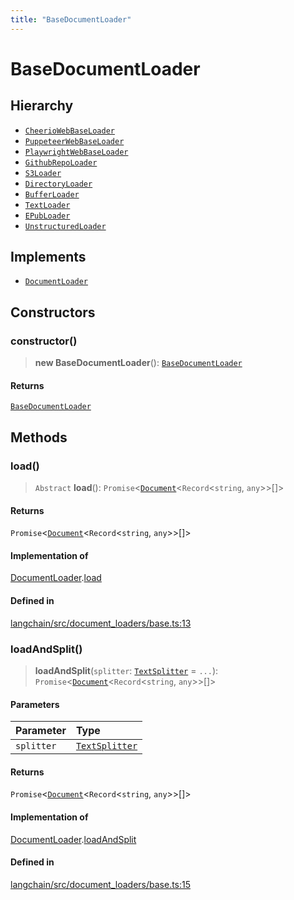 ```yaml
---
title: "BaseDocumentLoader"
---
```


# BaseDocumentLoader

## Hierarchy

- [`CheerioWebBaseLoader`](../../document_loaders_web_cheerio/classes/CheerioWebBaseLoader.md)
- [`PuppeteerWebBaseLoader`](../../document_loaders_web_puppeteer/classes/PuppeteerWebBaseLoader.md)
- [`PlaywrightWebBaseLoader`](../../document_loaders_web_playwright/classes/PlaywrightWebBaseLoader.md)
- [`GithubRepoLoader`](../../document_loaders_web_github/classes/GithubRepoLoader.md)
- [`S3Loader`](../../document_loaders_web_s3/classes/S3Loader.md)
- [`DirectoryLoader`](../../document_loaders_fs_directory/classes/DirectoryLoader.md)
- [`BufferLoader`](../../document_loaders_fs_buffer/classes/BufferLoader.md)
- [`TextLoader`](../../document_loaders_fs_text/classes/TextLoader.md)
- [`EPubLoader`](../../document_loaders_fs_epub/classes/EPubLoader.md)
- [`UnstructuredLoader`](../../document_loaders_fs_unstructured/classes/UnstructuredLoader.md)

## Implements

- [`DocumentLoader`](../interfaces/DocumentLoader.md)

## Constructors

### constructor()

> **new BaseDocumentLoader**(): [`BaseDocumentLoader`](BaseDocumentLoader.md)

#### Returns

[`BaseDocumentLoader`](BaseDocumentLoader.md)

## Methods

### load()

> `Abstract` **load**(): `Promise`<[`Document`](../../document/classes/Document.md)<`Record`<`string`, `any`\>\>[]\>

#### Returns

`Promise`<[`Document`](../../document/classes/Document.md)<`Record`<`string`, `any`\>\>[]\>

#### Implementation of

[DocumentLoader](../interfaces/DocumentLoader.md).[load](../interfaces/DocumentLoader.md#load)

#### Defined in

[langchain/src/document_loaders/base.ts:13](https://github.com/hwchase17/langchainjs/blob/ddf2996/langchain/src/document_loaders/base.ts#L13)

### loadAndSplit()

> **loadAndSplit**(`splitter`: [`TextSplitter`](../../text_splitter/classes/TextSplitter.md) = `...`): `Promise`<[`Document`](../../document/classes/Document.md)<`Record`<`string`, `any`\>\>[]\>

#### Parameters

| Parameter  | Type                                                          |
| :--------- | :------------------------------------------------------------ |
| `splitter` | [`TextSplitter`](../../text_splitter/classes/TextSplitter.md) |

#### Returns

`Promise`<[`Document`](../../document/classes/Document.md)<`Record`<`string`, `any`\>\>[]\>

#### Implementation of

[DocumentLoader](../interfaces/DocumentLoader.md).[loadAndSplit](../interfaces/DocumentLoader.md#loadandsplit)

#### Defined in

[langchain/src/document_loaders/base.ts:15](https://github.com/hwchase17/langchainjs/blob/ddf2996/langchain/src/document_loaders/base.ts#L15)
